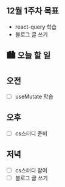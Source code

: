 ## 12월 1주차 목표

- react-query 학습
- 블로그 글 쓰기

## 🏙️ 오늘 할 일

## 오전

- [ ] useMutate 학습

## 오후

- [ ] cs스터디 준비

## 저녁

- [ ] cs스터디 참여
- [ ] 블로그 글 쓰기
